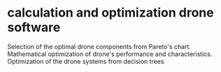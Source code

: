 # calculation and optimization drone software

Selection of the optimal drone components from Pareto's chart.
Mathematical optimization of drone's performance and characteristics.
Optimization of the drone systems from decision trees 

